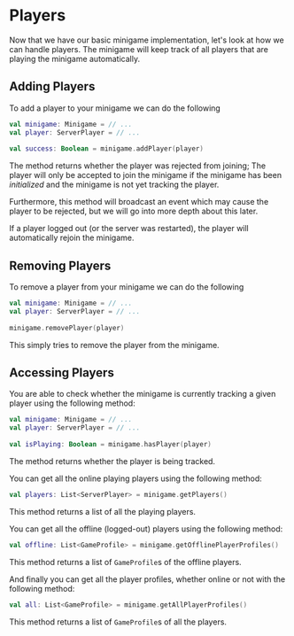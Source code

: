 # Players

Now that we have our basic minigame implementation, let's look at how we
can handle players. The minigame will keep track of all players that are
playing the minigame automatically.

## Adding Players

To add a player to your minigame we can do the following
```kotlin
val minigame: Minigame = // ...
val player: ServerPlayer = // ...
    
val success: Boolean = minigame.addPlayer(player)
```

The method returns whether the player was rejected from joining; The player
will only be accepted to join the minigame if the minigame has been *initialized*
and the minigame is not yet tracking the player.

Furthermore, this method will broadcast an event which may cause the player
to be rejected, but we will go into more depth about this later.

If a player logged out (or the server was restarted), the player will
automatically rejoin the minigame.

## Removing Players

To remove a player from your minigame we can do the following
```kotlin
val minigame: Minigame = // ...
val player: ServerPlayer = // ...
    
minigame.removePlayer(player)
```

This simply tries to remove the player from the minigame.

## Accessing Players

You are able to check whether the minigame is currently tracking a given
player using the following method:
```kotlin
val minigame: Minigame = // ...
val player: ServerPlayer = // ...
    
val isPlaying: Boolean = minigame.hasPlayer(player)
```

The method returns whether the player is being tracked.

You can get all the online playing players using the following method:
```kotlin
val players: List<ServerPlayer> = minigame.getPlayers()
```

This method returns a list of all the playing players.

You can get all the offline (logged-out) players using the following method:
```kotlin
val offline: List<GameProfile> = minigame.getOfflinePlayerProfiles()
```

This method returns a list of `GameProfile`s of the offline players.

And finally you can get all the player profiles, whether online or not with
the following method:
```kotlin
val all: List<GameProfile> = minigame.getAllPlayerProfiles()
```

This method returns a list of `GameProfile`s of all the players.